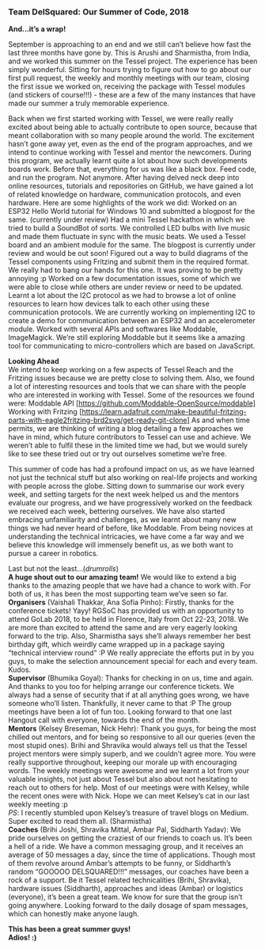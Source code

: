### Team DelSquared: Our Summer of Code, 2018

**And...it’s a wrap!**

September is approaching to an end and we still can’t believe how fast the last three months have gone by. This is Arushi and Sharmistha, from India, and we worked this summer on the Tessel project. The experience has been simply wonderful. Sitting for hours trying to figure out how to go about our first pull request, the weekly and monthly meetings with our team, closing the first issue we worked on, receiving the package with Tessel modules (and stickers of course!!!) - these are a few of the many instances that have made our summer a truly memorable experience.

Back when we first started working with Tessel, we were really really excited about being able to actually contribute to open source, because that meant collaboration with so many people around the world. The excitement hasn’t gone away yet, even as the end of the program approaches, and we intend to continue working with Tessel and mentor the newcomers. During this program, we actually learnt quite a lot about how such developments boards work. Before that, everything for us was like a black box. Feed code, and run the program. Not anymore.
After having delved neck deep into online resources, tutorials and repositories on GitHub, we have gained a lot of related knowledge on hardware, communication protocols, and even hardware. Here are some highlights of the work we did:
Worked on an ESP32 Hello World tutorial for Windows 10 and submitted a blogpost for the same. (currently under review)
Had a mini Tessel hackathon in which we tried to build a SoundBot of sorts. We controlled LED bulbs with live music and made them fluctuate in sync with the music beats. We used a Tessel board and an ambient module for the same. The blogpost is currently under review and would be out soon!
Figured out a way to build diagrams of the Tessel components using Fritzing and submit them in the required format. We really had to bang our hands for this one. It was proving to be pretty annoying :p 
Worked on a few documentation issues, some of which we were able to close while others are under review or need to be updated.
Learnt a lot about the I2C protocol as we had to browse a lot of online resources to learn how devices talk to each other using these communication protocols. We are currently working on implementing I2C to create a demo for communication between an ESP32 and an accelerometer module.
Worked with several APIs and softwares like Moddable, ImageMagick. We’re still exploring Moddable but it seems like a amazing tool for communicating to micro-controllers which are based on JavaScript.

**Looking Ahead** \
We intend to keep working on a few aspects of Tessel Reach and the Fritzing issues because we are pretty close to solving them. Also, we found a lot of interesting resources and tools that we can share with the people who are interested in working with Tessel. 
Some of the resources we found were:
Moddable API [https://github.com/Moddable-OpenSource/moddable]
Working with Fritzing [https://learn.adafruit.com/make-beautiful-fritzing-parts-with-eagle2fritzing-brd2svg/get-ready-git-clone]
As and when time permits, we are thinking of writing a blog detailing a few approaches we have in mind, which future contributors to Tessel can use and achieve. We weren’t able to fulfil these in the limited time we had, but we would surely like to see these tried out or try out ourselves sometime we’re free.

This summer of code has had a profound impact on us, as we have learned not just the technical stuff but also working on real-life projects and working with people across the globe. Sitting down to summarise our work every week, and setting targets for the next week helped us and the mentors evaluate our progress, and we have progressively worked on the feedback we received each week, bettering ourselves. We have also started embracing unfamiliarity and challenges, as we learnt about many new things we had never heard of before, like Moddable. From being novices at understanding the technical intricacies, we have come a far way and we believe this knowledge will immensely benefit us, as we both want to pursue a career in robotics.

Last but not the least…(*drumrolls*) </br>
**A huge shout out to our amazing team!**
We would like to extend a big thanks to the amazing people that we have had a chance to work with. For both of us, it has been the most supporting team we’ve seen so far. </br>
**Organisers** (Vaishali Thakkar, Ana Sofia Pinho):
Firstly, thanks for the conference tickets! Yayy! 
RGSoC has provided us with an opportunity to attend GoLab 2018, to be held in Florence, Italy from Oct 22-23, 2018. We are more than excited to attend the same and are very eagerly looking forward to the trip. 
Also, Sharmistha says she’ll always remember her best birthday gift, which weirdly came wrapped up in a package saying “technical interview round” :P We really appreciate the efforts put in by you guys, to make the selection announcement special for each and every team. Kudos. \
**Supervisor** (Bhumika Goyal):
Thanks for checking in on us, time and again. And thanks to you too for helping arrange our conference tickets. We always had a sense of security that if at all anything goes wrong, we have someone who’ll listen. Thankfully, it never came to that :P 
The group meetings have been a lot of fun too. Looking forward to that one last Hangout call with everyone, towards the end of the month. \
**Mentors** (Kelsey Breseman, Nick Hehr):
Thank you guys, for being the most chilled out mentors, and for being so responsive to all our queries (even the most stupid ones). Brihi and Shravika would always tell us that the Tessel project mentors were simply superb, and we couldn’t agree more. You were really supportive throughout, keeping our morale up with encouraging words. The weekly meetings were awesome and we learnt a lot from your valuable insights, not just about Tessel but also about not hesitating to reach out to others for help. Most of our meetings were with Kelsey, while the recent ones were with Nick. Hope we can meet Kelsey’s cat in our last weekly meeting :p \
*PS*: I recently stumbled upon Kelsey’s treasure of travel blogs on Medium. Super excited to read them all. (Sharmistha) \
**Coaches** (Brihi Joshi, Shravika Mittal, Ambar Pal, Siddharth Yadav):
We pride ourselves on getting the craziest of our friends to coach us. It’s been a hell of a ride. We have a common messaging group, and it receives an average of 50 messages a day, since the time of applications. Though most of them revolve around Ambar’s attempts to be funny, or Siddharth’s random “GOOOOO DELSQUARED!!!” messages, our coaches have been a rock of a support. Be it Tessel related technicalities (Brihi, Shravika), hardware issues (Siddharth), approaches and ideas (Ambar) or logistics (everyone), it’s been a great team. We know for sure that the group isn’t going anywhere. Looking forward to the daily dosage of spam messages, which can honestly make anyone laugh.


**This has been a great summer guys!\
Adios! :)**


